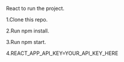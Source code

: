 React to run the project.

1.Clone this repo.

2.Run npm install.

3.Run npm start.

4.REACT_APP_API_KEY=YOUR_API_KEY_HERE
